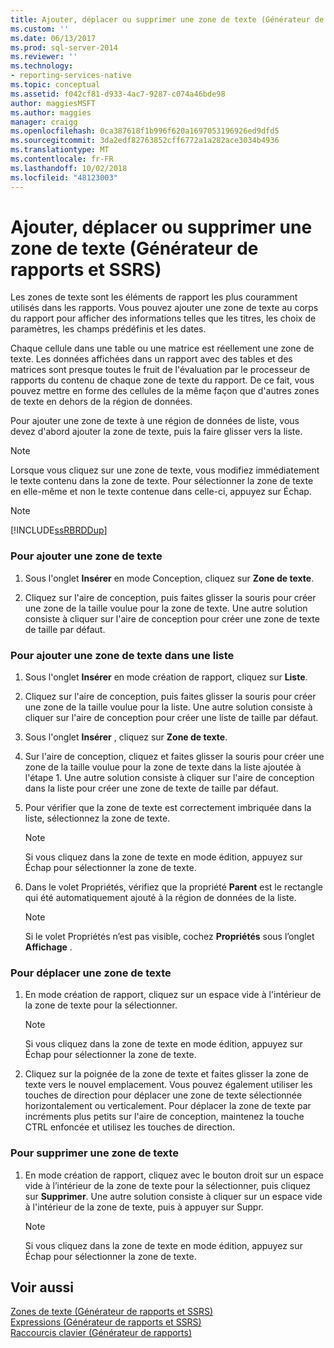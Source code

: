```yaml
---
title: Ajouter, déplacer ou supprimer une zone de texte (Générateur de rapports et SSRS) | Microsoft Docs
ms.custom: ''
ms.date: 06/13/2017
ms.prod: sql-server-2014
ms.reviewer: ''
ms.technology:
- reporting-services-native
ms.topic: conceptual
ms.assetid: f042cf81-d933-4ac7-9287-c074a46bde98
author: maggiesMSFT
ms.author: maggies
manager: craigg
ms.openlocfilehash: 0ca387618f1b996f620a1697053196926ed9dfd5
ms.sourcegitcommit: 3da2edf82763852cff6772a1a282ace3034b4936
ms.translationtype: MT
ms.contentlocale: fr-FR
ms.lasthandoff: 10/02/2018
ms.locfileid: "48123003"
---
```

# <a name="add-move-or-delete-a-text-box-report-builder-and-ssrs"></a>Ajouter, déplacer ou supprimer une zone de texte (Générateur de rapports et SSRS)
  Les zones de texte sont les éléments de rapport les plus couramment utilisés dans les rapports. Vous pouvez ajouter une zone de texte au corps du rapport pour afficher des informations telles que les titres, les choix de paramètres, les champs prédéfinis et les dates.  
  
 Chaque cellule dans une table ou une matrice est réellement une zone de texte. Les données affichées dans un rapport avec des tables et des matrices sont presque toutes le fruit de l'évaluation par le processeur de rapports du contenu de chaque zone de texte du rapport. De ce fait, vous pouvez mettre en forme des cellules de la même façon que d'autres zones de texte en dehors de la région de données.  
  
 Pour ajouter une zone de texte à une région de données de liste, vous devez d'abord ajouter la zone de texte, puis la faire glisser vers la liste.  
  
> [!NOTE]  
>  Lorsque vous cliquez sur une zone de texte, vous modifiez immédiatement le texte contenu dans la zone de texte. Pour sélectionner la zone de texte en elle-même et non le texte contenue dans celle-ci, appuyez sur Échap.  
  
> [!NOTE]  
>  [!INCLUDE[ssRBRDDup](../../includes/ssrbrddup-md.md)]  
  
### <a name="to-add-a-text-box"></a>Pour ajouter une zone de texte  
  
1.  Sous l'onglet **Insérer** en mode Conception, cliquez sur **Zone de texte**.  
  
2.  Cliquez sur l'aire de conception, puis faites glisser la souris pour créer une zone de la taille voulue pour la zone de texte. Une autre solution consiste à cliquer sur l'aire de conception pour créer une zone de texte de taille par défaut.  
  
### <a name="to-add-a-text-box-in-a-list"></a>Pour ajouter une zone de texte dans une liste  
  
1.  Sous l'onglet **Insérer** en mode création de rapport, cliquez sur **Liste**.  
  
2.  Cliquez sur l'aire de conception, puis faites glisser la souris pour créer une zone de la taille voulue pour la liste. Une autre solution consiste à cliquer sur l'aire de conception pour créer une liste de taille par défaut.  
  
3.  Sous l'onglet **Insérer** , cliquez sur **Zone de texte**.  
  
4.  Sur l'aire de conception, cliquez et faites glisser la souris pour créer une zone de la taille voulue pour la zone de texte dans la liste ajoutée à l'étape 1. Une autre solution consiste à cliquer sur l'aire de conception dans la liste pour créer une zone de texte de taille par défaut.  
  
5.  Pour vérifier que la zone de texte est correctement imbriquée dans la liste, sélectionnez la zone de texte.  
  
    > [!NOTE]  
    >  Si vous cliquez dans la zone de texte en mode édition, appuyez sur Échap pour sélectionner la zone de texte.  
  
6.  Dans le volet Propriétés, vérifiez que la propriété **Parent** est le rectangle qui été automatiquement ajouté à la région de données de la liste.  
  
    > [!NOTE]  
    >  Si le volet Propriétés n’est pas visible, cochez **Propriétés** sous l’onglet **Affichage** .  
  
### <a name="to-move-a-text-box"></a>Pour déplacer une zone de texte  
  
1.  En mode création de rapport, cliquez sur un espace vide à l'intérieur de la zone de texte pour la sélectionner.  
  
    > [!NOTE]  
    >  Si vous cliquez dans la zone de texte en mode édition, appuyez sur Échap pour sélectionner la zone de texte.  
  
2.  Cliquez sur la poignée de la zone de texte et faites glisser la zone de texte vers le nouvel emplacement. Vous pouvez également utiliser les touches de direction pour déplacer une zone de texte sélectionnée horizontalement ou verticalement. Pour déplacer la zone de texte par incréments plus petits sur l'aire de conception, maintenez la touche CTRL enfoncée et utilisez les touches de direction.  
  
### <a name="to-delete-a-text-box"></a>Pour supprimer une zone de texte  
  
1.  En mode création de rapport, cliquez avec le bouton droit sur un espace vide à l’intérieur de la zone de texte pour la sélectionner, puis cliquez sur **Supprimer**. Une autre solution consiste à cliquer sur un espace vide à l'intérieur de la zone de texte, puis à appuyer sur Suppr.  
  
    > [!NOTE]  
    >  Si vous cliquez dans la zone de texte en mode édition, appuyez sur Échap pour sélectionner la zone de texte.  
  
## <a name="see-also"></a>Voir aussi  
 [Zones de texte &#40;Générateur de rapports et SSRS&#41;](text-boxes-report-builder-and-ssrs.md)   
 [Expressions &#40;Générateur de rapports et SSRS&#41;](expressions-report-builder-and-ssrs.md)   
 [Raccourcis clavier &#40;Générateur de rapports&#41;](../report-builder/keyboard-shortcuts-report-builder.md)  
  
  
